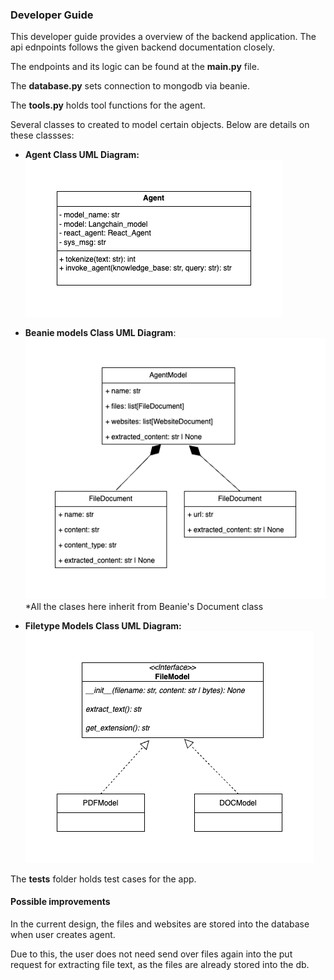 ### Developer Guide

This developer guide provides a overview of the backend application. The api ednpoints follows the given backend documentation closely.

The endpoints and its logic can be found at the **main.py** file. 

The **database.py** sets connection to mongodb via beanie.

The **tools.py** holds tool functions for the agent.

Several classes to created to model certain objects. Below are details on these classses:

- **Agent Class UML Diagram:**
![Agent Class UML](/docs/agent_model.png)

- **Beanie models Class UML Diagram**:
![Beanie Models UML](/docs/beanie_models.png)
*All the clases here inherit from Beanie's Document class

- **Filetype Models Class UML Diagram:**
![FileType Class Models UML](/docs/file_models.png)

The **tests** folder holds test cases for the app.


#### Possible improvements
In the current design, the files and websites are stored into the database when user creates agent.

Due to this, the user does not need send over files again into the put request for extracting file text, as the files are already stored into the db.

